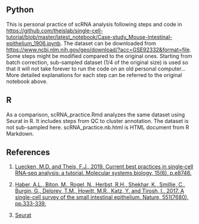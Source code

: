 ## Python
This is personal practice of scRNA analysis following steps and code in https://github.com/theislab/single-cell-tutorial/blob/master/latest_notebook/Case-study_Mouse-intestinal-epithelium_1906.ipynb. The dataset can be downloaded from https://www.ncbi.nlm.nih.gov/geo/download/?acc=GSE92332&format=file. Some steps might be modified compared to the original ones. Starting from batch correction, sub-sampled dataset (1/4 of the original size) is used so that it will not take forever to run the code on an old personal computer... More detailed explanations for each step can be referred to the original notebook above.

## R
As a comparison, scRNA_practice.Rmd analyzes the same dataset using Seurat in R. It includes steps from QC to cluster annotation. The dataset is not sub-sampled here. scRNA_practice.nb.html is HTML document from R Markdown.

## References
1. [Luecken, M.D. and Theis, F.J., 2019. Current best practices in single‐cell RNA‐seq analysis: a tutorial. Molecular systems biology, 15(6), p.e8746.](https://www.embopress.org/doi/full/10.15252/msb.20188746)

2. [Haber, A.L., Biton, M., Rogel, N., Herbst, R.H., Shekhar, K., Smillie, C., Burgin, G., Delorey, T.M., Howitt, M.R., Katz, Y. and Tirosh, I., 2017. A single-cell survey of the small intestinal epithelium. Nature, 551(7680), pp.333-339.](https://www.nature.com/articles/nature24489)

3. [Seurat](https://satijalab.org/seurat/vignettes.html)